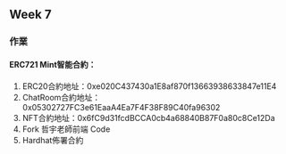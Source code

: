 ## Week 7
### 作業
#### ERC721 Mint智能合約：
1. ERC20合約地址：0xe020C437430a1E8af870f13663938633847e11E4
2. ChatRoom合約地址：0x05302727FC3e61EaaA4Ea7F4F38F89C40fa96302
3. NFT合約地址：0x6fC9d31fcdBCCA0cb4a68840B87F0a80c8Ce12Da
4. Fork 哲宇老師前端 Code
5. Hardhat佈署合約